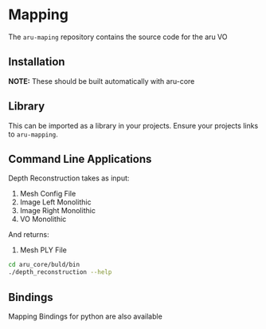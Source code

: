 # Mapping

The `aru-maping` repository contains the source code for the aru VO


## Installation
**NOTE:** These should be built automatically with aru-core

## Library
This can be imported as a library in your projects. Ensure your projects links to `aru-mapping`.  

## Command Line Applications
Depth Reconstruction takes as input:
1. Mesh Config File
2. Image Left Monolithic
3. Image Right Monolithic
4. VO Monolithic

And returns:
1. Mesh PLY File 

```bash
cd aru_core/buld/bin
./depth_reconstruction --help
```

## Bindings
Mapping Bindings for python are also available





